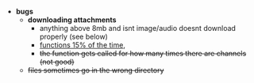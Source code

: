 - **bugs**
  - **downloading attachments**
    - anything above 8mb and isnt image/audio doesnt download properly (see below)
    - [functions 15% of the time](https://media.discordapp.net/attachments/986716623962505236/1058919087746588804/image.png),
    - ~~the function gets called for how many times there are channels (not good)~~
  - ~~files sometimes go in the wrong directory~~
